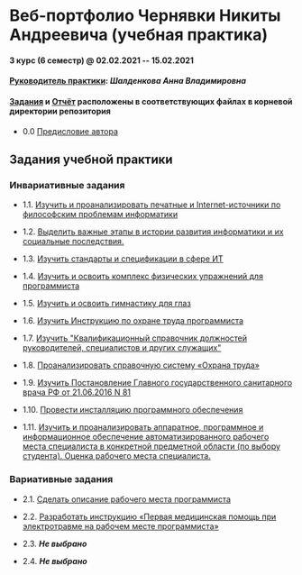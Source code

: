 # Веб-портфолио Чернявки Никиты Андреевича (учебная практика)

#### 3 курс (6 семестр) @ 02.02.2021 -- 15.02.2021

#### <u>Руководитель практики</u>: _Шалденкова Анна Владимировна_

#### [Задания](Задания.pdf) и [Отчёт](Отчёт.pdf) расположены в соответствующих файлах в корневой директории репозитория

- 0.0 [Предисловие автора](DONOTREADME.md)

## Задания учебной практики

### Инвариативные задания

- 1.1. [Изучить и проанализировать печатные и Internet-источники по философским проблемам информатики](1.1)

- 1.2. [Выделить важные этапы в истории развития информатики и их социальные последствия.](1.2)

- 1.3. [Изучить стандарты и спецификации в сфере ИТ](1.3)

- 1.4. [Изучить и освоить комплекс физических упражнений для программиста](1.4)

- 1.5. [Изучить и освоить гимнастику для глаз](1.5)

- 1.6. [Изучить Инструкцию по охране труда программиста](1.6)

- 1.7. [Изучить "Квалификационный справочник должностей руководителей, специалистов и других служащих"](1.7)

- 1.8. [Проанализировать справочную систему «Охрана труда»](1.8)

- 1.9. [Изучить Постановление Главного государственного санитарного врача РФ от 21.06.2016 N 81](1.9)

- 1.10. [Провести инсталляцию программного обеспечения](1.10)

- 1.11. [Изучить и проанализировать аппаратное, программное и информационное обеспечение автоматизированного рабочего места специалиста в конкретной предметной области (по выбору студента). Оценка рабочего места специалиста.](1.11)

### Вариативные задания

- 2.1. [Сделать описание рабочего места программиста](2.1)

- 2.2. [Разработать инструкцию «Первая медицинская помощь при электротравме на рабочем месте программиста»](2.2)

- 2.3. **_Не выбрано_**

- 2.4. **_Не выбрано_**

